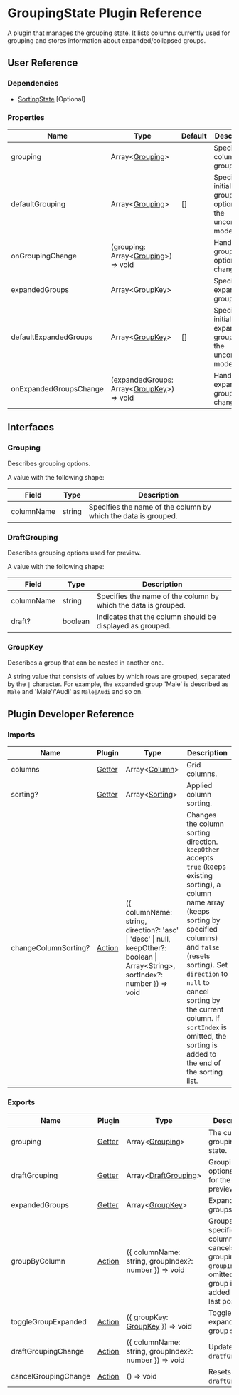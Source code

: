 # GroupingState Plugin Reference

A plugin that manages the grouping state. It lists columns currently used for grouping and stores information about expanded/collapsed groups.

## User Reference

### Dependencies

- [SortingState](sorting-state.md) [Optional]

### Properties

Name | Type | Default | Description
-----|------|---------|------------
grouping | Array&lt;[Grouping](#grouping)&gt; | | Specifies columns to group by.
defaultGrouping | Array&lt;[Grouping](#grouping)&gt; | [] | Specifies initial grouping options in the uncontrolled mode.
onGroupingChange | (grouping: Array&lt;[Grouping](#grouping)&gt;) => void | | Handles grouping option changes.
expandedGroups | Array&lt;[GroupKey](#group-key)&gt; | | Specifies expanded groups.
defaultExpandedGroups | Array&lt;[GroupKey](#group-key)&gt; | [] | Specifies initially expanded groups in the uncontrolled mode.
onExpandedGroupsChange | (expandedGroups: Array&lt;[GroupKey](#group-key)&gt;) => void | | Handles expanded group changes.

## Interfaces

### Grouping

Describes grouping options.

A value with the following shape:

Field | Type | Description
------|------|------------
columnName | string | Specifies the name of the column by which the data is grouped.

### <a name="draft-grouping"></a>DraftGrouping

Describes grouping options used for preview.

A value with the following shape:

Field | Type | Description
------|------|------------
columnName | string | Specifies the name of the column by which the data is grouped.
draft? | boolean | Indicates that the column should be displayed as grouped.

### <a name="group-key"></a>GroupKey

Describes a group that can be nested in another one.

A string value that consists of values by which rows are grouped, separated by the `|` character. For example, the expanded group 'Male' is described as `Male` and 'Male'/'Audi' as `Male|Audi` and so on.

## Plugin Developer Reference

### Imports

Name | Plugin | Type | Description
-----|--------|------|------------
columns | [Getter](../../../dx-react-core/docs/reference/getter.md) | Array&lt;[Column](grid.md#column)&gt; | Grid columns.
sorting? | [Getter](../../../dx-react-core/docs/reference/getter.md) | Array&lt;[Sorting](sorting-state.md#sorting)&gt; | Applied column sorting.
changeColumnSorting? | [Action](../../../dx-react-core/docs/reference/action.md) | ({ columnName: string, direction?: 'asc' &#124; 'desc' &#124; null, keepOther?: boolean &#124; Array&lt;String&gt;, sortIndex?: number }) => void | Changes the column sorting direction. `keepOther` accepts `true` (keeps existing sorting), a column name array (keeps sorting by specified columns) and `false` (resets sorting). Set `direction` to `null` to cancel sorting by the current column. If `sortIndex` is omitted, the sorting is added to the end of the sorting list.

### Exports

Name | Plugin | Type | Description
-----|--------|------|------------
grouping | [Getter](../../../dx-react-core/docs/reference/getter.md) | Array&lt;[Grouping](#grouping)&gt; | The current grouping state.
draftGrouping | [Getter](../../../dx-react-core/docs/reference/getter.md) | Array&lt;[DraftGrouping](#draft-grouping)&gt; | Grouping options used for the preview.
expandedGroups | [Getter](../../../dx-react-core/docs/reference/getter.md) | Array&lt;[GroupKey](#group-key)&gt; | Expanded groups.
groupByColumn | [Action](../../../dx-react-core/docs/reference/action.md) | ({ columnName: string, groupIndex?: number }) => void | Groups by a specified column or cancels grouping. If `groupIndex` is omitted, the group is added to the last position.
toggleGroupExpanded | [Action](../../../dx-react-core/docs/reference/action.md) | ({ groupKey: [GroupKey](#group-key) }) => void | Toggles the expanded group state.
draftGroupingChange | [Action](../../../dx-react-core/docs/reference/action.md) | ({ columnName: string, groupIndex?: number }) => void | Updates `dratfGrouping`.
cancelGroupingChange | [Action](../../../dx-react-core/docs/reference/action.md) | () => void | Resets `draftGrouping`.
